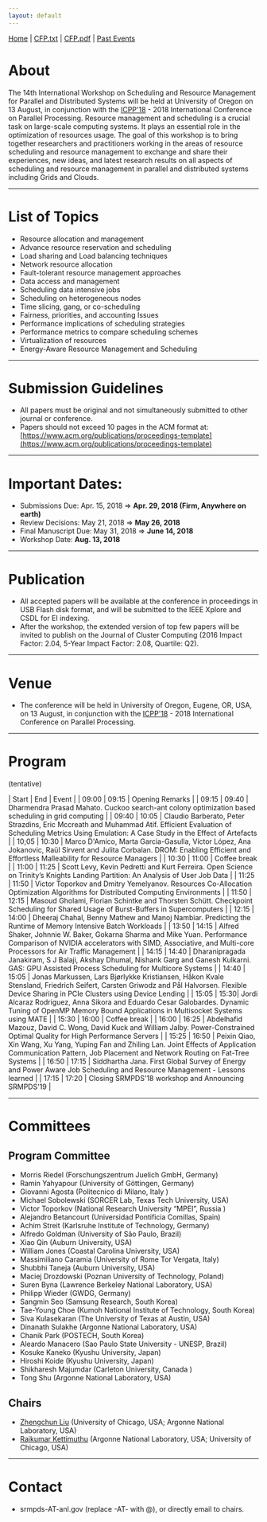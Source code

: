 ```yaml
---
layout: default
---
```

[Home](index.html) | <a href="doc/CFP-2018-14th-SRMPDS.txt" target="_blank">CFP.txt</a> | <a href="doc/CFP-2018-14th-SRMPDS.pdf" target="_blank">CFP.pdf</a> | [Past Events](past.html)

# About
The 14th International Workshop on Scheduling and Resource Management for Parallel and Distributed Systems will be held at University of Oregon on 13 August, in conjunction with the [ICPP'18](http://www.icpp-conf.org) - 2018 International Conference on Parallel Processing.
Resource management and scheduling is a crucial task on large-scale computing systems. It plays an essential role in the optimization of resources usage. The goal of this workshop is to bring together researchers and practitioners working in the areas of resource scheduling and resource management to exchange and share their experiences, new ideas, and latest research results on all aspects of scheduling and resource management in parallel and distributed systems including Grids and Clouds.

---
# List of Topics
* Resource allocation and management
* Advance resource reservation and scheduling
* Load sharing and Load balancing techniques
* Network resource allocation
* Fault-tolerant resource management approaches
* Data access and management
* Scheduling data intensive jobs
* Scheduling on heterogeneous nodes
* Time slicing, gang, or co-scheduling
* Fairness, priorities, and accounting Issues
* Performance implications of scheduling strategies
* Performance metrics to compare scheduling schemes
* Virtualization of resources
* Energy-Aware Resource Management and Scheduling

---
# Submission Guidelines
* All papers must be original and not simultaneously submitted to other journal or conference. 
* Papers should not exceed 10 pages in the ACM format at: [https://www.acm.org/publications/proceedings-template](https://www.acm.org/publications/proceedings-template)

---
# Important Dates:
* Submissions Due:        Apr. 15, 2018 => __Apr. 29, 2018 (Firm, Anywhere on earth)__
* Review Decisions:       May 21, 2018 => __May 26, 2018__
* Final Manuscript Due:   May  31, 2018 => __June 14, 2018__
* Workshop Date:          __Aug. 13, 2018__

---
# Publication
* All accepted papers will be available at the conference in proceedings in USB Flash disk format, and will be submitted to the IEEE Xplore and CSDL for EI indexing. 
* After the workshop, the extended version of top few papers will be invited to publish on the Journal of Cluster Computing (2016 Impact Factor: 2.04, 5-Year Impact Factor: 2.08, Quartile: Q2).

---
# Venue
* The conference will be held in University of Oregon, Eugene, OR, USA, on 13 August, in conjunction with the [ICPP'18](http://www.icpp-conf.org) - 2018 International Conference on Parallel Processing.

---
# Program
(tentative)

| Start | End | Event |
| 09:00 | 09:15 | Opening Remarks | 
| 09:15 | 09:40 | Dharmendra Prasad Mahato. Cuckoo search-ant colony optimization based scheduling in grid computing |
| 09:40 | 10:05 | Claudio Barberato, Peter Strazdins, Eric Mccreath and Muhammad Atif. Efficient Evaluation of Scheduling Metrics Using Emulation: A Case Study in the Effect of Artefacts |
| 10;05 | 10:30 | Marco D'Amico, Marta Garcia-Gasulla, Víctor López, Ana Jokanovic, Raül Sirvent and Julita Corbalan. DROM: Enabling Efficient and Effortless Malleability for Resource Managers |
| 10:30 | 11:00 | Coffee break | 
| 11:00 | 11:25 | Scott Levy, Kevin Pedretti and Kurt Ferreira. Open Science on Trinity’s Knights Landing Partition: An Analysis of User Job Data |
| 11:25 | 11:50 | Victor Toporkov and Dmitry Yemelyanov. Resources Co-Allocation Optimization Algorithms for Distributed Computing Environments |
| 11:50 | 12:15 | Masoud Gholami, Florian Schintke and Thorsten Schütt. Checkpoint Scheduling for Shared Usage of Burst-Buffers in Supercomputers |
| 12:15 | 14:00 | Dheeraj Chahal, Benny Mathew and Manoj Nambiar. Predicting the Runtime of Memory Intensive Batch Workloads |
| 13:50 | 14:15 | Alfred Shaker, Johnnie W. Baker, Gokarna Sharma and Mike Yuan. Performance Comparison of NVIDIA accelerators with SIMD, Associative, and Multi-core Processors for Air Traffic Management |
| 14:15 | 14:40 | Dharanipragada Janakiram, S J Balaji, Akshay Dhumal, Nishank Garg and Ganesh Kulkarni. GAS: GPU Assisted Process Scheduling for Multicore Systems |
| 14:40 | 15:05 | Jonas Markussen, Lars Bjørlykke Kristiansen, Håkon Kvale Stensland, Friedrich Seifert, Carsten Griwodz and Pål Halvorsen. Flexible Device Sharing in PCIe Clusters using Device Lending |
| 15:05 | 15:30| Jordi Alcaraz Rodriguez, Anna Sikora and Eduardo Cesar Galobardes. Dynamic Tuning of OpenMP Memory Bound Applications in Multisocket Systems using MATE |
| 15:30 | 16:00 | Coffee break | 
| 16:00 | 16:25 | Abdelhafid Mazouz, David C. Wong, David Kuck and William Jalby. Power-Constrained Optimal Quality for High Performance Servers |
| 15:25 | 16:50 | Peixin Qiao, Xin Wang, Xu Yang, Yuping Fan and Zhiling Lan. Joint Effects of Application Communication Pattern, Job Placement and Network Routing on Fat-Tree Systems |
| 16:50 | 17:15 | Siddhartha Jana. First Global Survey of Energy and Power Aware Job Scheduling and Resource Management - Lessons learned |
| 17:15 | 17:20 | Closing SRMPDS'18 workshop and Announcing SRMPDS'19 |

---
# Committees
## Program Committee
* Morris Riedel (Forschungszentrum Juelich GmbH, Germany)
* Ramin Yahyapour (University of Göttingen, Germany)
* Giovanni Agosta (Politecnico di Milano, Italy )
* Michael Sobolewski (SORCER Lab, Texas Tech University, USA)
* Victor Toporkov (National Research University “MPEI”, Russia )
* Alejandro Betancourt (Universidad Pontificia Comillas, Spain)
* Achim Streit (Karlsruhe Institute of Technology, Germany)
* Alfredo Goldman (University of São Paulo, Brazil)
* Xiao Qin (Auburn University, USA)
* William Jones (Coastal Carolina University, USA)
* Massimiliano Caramia (University of Rome Tor Vergata, Italy)
* Shubbhi Taneja (Auburn University, USA)
* Maciej Drozdowski (Poznan University of Technology, Poland)
* Suren Byna (Lawrence Berkeley National Laboratory, USA)
* Philipp Wieder (GWDG, Germany)
* Sangmin Seo (Samsung Research, South Korea)
* Tae-Young Choe (Kumoh National Institute of Technology, South Korea)
* Siva Kulasekaran (The University of Texas at Austin, USA)
* Dinanath Sulakhe (Argonne National Laboratory, USA)
* Chanik Park (POSTECH, South Korea)
* Aleardo Manacero (Sao Paulo State University - UNESP, Brazil)
* Kosuke Kaneko (Kyushu University, Japan)
* Hiroshi Koide (Kyushu University, Japan)
* Shikharesh Majumdar (Carleton University, Canada )
* Tong Shu (Argonne National Laboratory, USA)

## Chairs
* [Zhengchun Liu](https://lzhengchun.github.io/) (University of Chicago, USA; Argonne National Laboratory, USA)
* [Rajkumar Kettimuthu](http://mcs.anl.gov/~kettimut/) (Argonne National Laboratory, USA; University of Chicago, USA)

---
# Contact
* srmpds-AT-anl.gov (replace -AT- with @), or directly email to chairs. 
